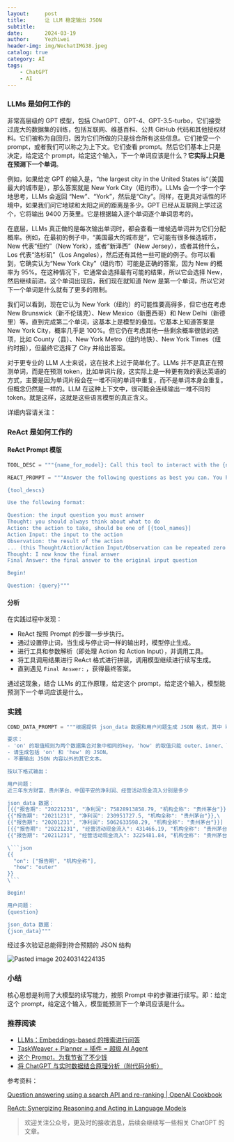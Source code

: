 ```yaml
---
layout:     post
title:      让 LLM 稳定输出 JSON
subtitle:   
date:       2024-03-19
author:     Yezhiwei
header-img: img/WechatIMG38.jpeg
catalog: true
category: AI
tags:
    - ChatGPT
    - AI
---
```


### LLMs 是如何工作的

非常高层级的 GPT 模型，包括 ChatGPT、GPT-4、GPT-3.5-turbo，它们接受过庞大的数据集的训练，包括互联网、维基百科、公共 GitHub 代码和其他授权材料。它们被称为自回归，因为它们所做的只是综合所有这些信息。它们接受一个 prompt，或者我们可以称之为上下文。它们查看 prompt。然后它们基本上只是决定，给定这个 prompt，给定这个输入，下一个单词应该是什么？**它实际上只是在预测下一个单词**。

例如，如果给定 GPT 的输入是，“the largest city in the United States is“（美国最大的城市是），那么答案就是 New York City（纽约市）。LLMs 会一个字一个字地思考，LLMs 会返回 “New”、“York”，然后是“City”。同样，在更具对话性的环境中，如果我们问它地球和太阳之间的距离是多少。GPT 已经从互联网上学过这个，它将输出 9400 万英里。它是根据输入逐个单词逐个单词思考的。

在底层，LLMs 真正做的是每次输出单词时，都会查看一堆候选单词并为它们分配概率。例如，在最初的例子中，“美国最大的城市是”，它可能有很多候选城市，New 代表“纽约”（New York），或者“新泽西”（New Jersey），或者其他什么，Los 代表“洛杉矶”（Los Angeles），然后还有其他一些可能的例子。你可以看到，它确实认为“New York City”（纽约市）可能是正确的答案，因为 New 的概率为 95%。在这种情况下，它通常会选择最有可能的结果，所以它会选择 New，然后继续前进。这个单词出现后，我们现在就知道 New 是第一个单词，所以它对下一个单词是什么就有了更多的限制。

我们可以看到，现在它认为 New York（纽约）的可能性要高得多，但它也在考虑 New Brunswick（新不伦瑞克）、New Mexico（新墨西哥）和 New Delhi（新德里）等。直到完成第二个单词，这基本上是模型的叠加。它基本上知道答案是 New York City，概率几乎是 100%。但它仍在考虑其他一些剩余概率很低的选项，比如 County（县）、New York Metro（纽约地铁）、New York Times（纽约时报），但最终它选择了 City 并给出答案。

对于更专业的 LLM 人士来说，这在技术上过于简单化了。LLMs 并不是真正在预测单词，而是在预测 token，比如单词片段，这实际上是一种更有效的表达英语的方式，主要是因为单词片段会在一堆不同的单词中重复，而不是单词本身会重复。但概念仍然是一样的。LLM 在这种上下文中，很可能会连续输出一堆不同的 token。就是这样，这就是这些语言模型的真正含义。

详细内容请关注：

### ReAct 是如何工作的

#### ReAct Prompt 模版

```Python
TOOL_DESC = """{name_for_model}: Call this tool to interact with the {name_for_human} API. What is the {name_for_human} API useful for? {description_for_model} Parameters: {parameters} Format the arguments as a JSON object."""

REACT_PROMPT = """Answer the following questions as best you can. You have access to the following tools:

{tool_descs}

Use the following format:

Question: the input question you must answer
Thought: you should always think about what to do
Action: the action to take, should be one of [{tool_names}]
Action Input: the input to the action
Observation: the result of the action
... (this Thought/Action/Action Input/Observation can be repeated zero or more times)
Thought: I now know the final answer
Final Answer: the final answer to the original input question

Begin!

Question: {query}"""
```

#### 分析

在实践过程中发现：

-  ReAct 按照 Prompt 的步骤一步步执行。
- 通过设置停止词，当生成与停止词一样的输出时，模型停止生成。
- 进行工具和参数解析（即处理 Action 和 Action Input），并调用工具。
- 将工具调用结果进行 ReAct 格式进行拼装，调用模型继续进行续写生成。
- 直到遇见 `Final Answer:` ，获得最终答案。

通过这现象，结合 LLMs 的工作原理，给定这个 prompt，给定这个输入，模型能预测下一个单词应该是什么。

### 实践

```Python
COND_DATA_PROMPT = """根据提供 json_data 数据和用户问题生成 JSON 格式，其中 key 分别为 'on' 和 'how'。

要求：
- 'on' 的取值规则为两个数据集合对象中相同的key，'how' 的取值只能 outer、inner、left、right 之一，需要根据数据和用户问题进行分析选择其中一个，不能随便编造。
- 请生成包括 'on' 和 'how' 的 JSON。
- 不要输出 JSON 内容以外的其它文本。

按以下格式输出：

用户问题：
近三年东方财富、贵州茅台、中国平安的净利润、经营活动现金流入分别是多少

json_data 数据：
[{{"报告期": "20221231", "净利润": 75828913858.79, "机构全称": "贵州茅台"}},\
{{"报告期": "20211231", "净利润": 230951727.5, "机构全称": "贵州茅台"}},\
{{"报告期": "20201231", "净利润": 5062633598.29, "机构全称": "贵州茅台"}}]
[{{"报告期": "20221231", "经营活动现金流入": 431466.19, "机构全称": "贵州茅台"}},\
{{"报告期": "20211231", "经营活动现金流入": 3225481.84, "机构全称": "贵州茅台"}}]

\```json
{{
  "on": ["报告期", "机构全称"],
  "how": "outer"
}}  
\```

Begin!

用户问题：
{question}

json_data 数据：
{json_data}"""

```

经过多次验证总能得到符合预期的 JSON 结构

![Pasted image 20240314224135](https://cdn.jsdelivr.net/gh/yezhwi/img@main/202403192205984.png)

### 小结 

核心思想是利用了大模型的续写能力，按照 Prompt 中的步骤进行续写。即：给定这个 prompt，给定这个输入，模型能预测下一个单词应该是什么。


### 推荐阅读

- [LLMs：Embeddings-based 的搜索进行问答](https://mp.weixin.qq.com/s/8wEdbuYhBWDcNjlGbRf5yQ)
- [TaskWeaver + Planner + 插件 = 超级 AI Agent](https://mp.weixin.qq.com/s/2Z5JInVkL5Y4p-jvKpO9vg)
- [这个 Prompt，为我节省了不少钱](https://mp.weixin.qq.com/s/iYhKXqg9rLDxOgTww8UWVQ)
- [将 ChatGPT 与实时数据结合原理分析（附代码分析）](https://mp.weixin.qq.com/s?__biz=MzA5Njk3Njc5Mw==&mid=2247494054&idx=1&sn=c6aee889a9581c1c082699e207258fd2&chksm=90a54350a7d2ca46f3fae475aceb96ce3e83d55612136b78107536160956d20a500c85ebac70&scene=21#wechat_redirect)


参考资料：

[Question answering using a search API and re-ranking | OpenAI Cookbook](https://cookbook.openai.com/examples/question_answering_using_a_search_api)

[ReAct: Synergizing Reasoning and Acting in Language Models](https://arxiv.org/pdf/2210.03629.pdf)


> 欢迎关注公众号，更及时的接收消息，后续会继续写一些相关 ChatGPT 的文章。

```